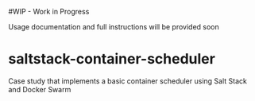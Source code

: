 #WIP - Work in Progress

Usage documentation and full instructions will be provided soon

# saltstack-container-scheduler
Case study that implements a basic container scheduler using Salt Stack and Docker Swarm
